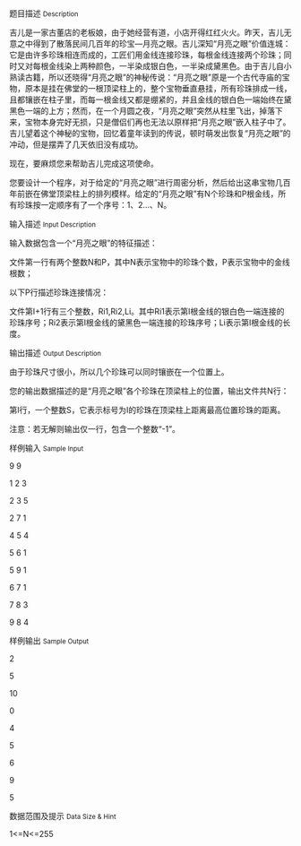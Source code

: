 <div class="panel panel-default">
<div class="area-title">
<span>
题目描述
<small>Description</small>
</span></div>
<div class="panel-body">

<p>吉儿是一家古董店的老板娘，由于她经营有道，小店开得红红火火。昨天，吉儿无意之中得到了散落民间几百年的珍宝—月亮之眼。吉儿深知“月亮之眼”价值连城：它是由许多珍珠相连而成的，工匠们用金线连接珍珠，每根金线连接两个珍珠；同时又对每根金线染上两种颜色，一半染成银白色，一半染成黛黑色。由于吉儿自小熟读古籍，所以还晓得“月亮之眼”的神秘传说：“月亮之眼”原是一个古代寺庙的宝物，原本是挂在佛堂的一根顶梁柱上的，整个宝物垂直悬挂，所有珍珠排成一线，且都镶嵌在柱子里，而每一根金线又都是绷紧的，并且金线的银白色一端始终在黛黑色一端的上方；然而，在一个月圆之夜，“月亮之眼”突然从柱里飞出，掉落下来，宝物本身完好无损，只是僧侣们再也无法以原样把“月亮之眼”嵌入柱子中了。吉儿望着这个神秘的宝物，回忆着童年读到的传说，顿时萌发出恢复“月亮之眼”的冲动，但是摆弄了几天依旧没有成功。</p>
<p>现在，要麻烦您来帮助吉儿完成这项使命。</p>
<p>您要设计一个程序，对于给定的“月亮之眼”进行周密分析，然后给出这串宝物几百年前嵌在佛堂顶梁柱上的排列模样。给定的“月亮之眼”有N个珍珠和P根金线，所有珍珠按一定顺序有了一个序号：1、2…、N。</p>

</div>
</div>

<div class="panel panel-default">
<div class="area-title">
<span>
输入描述
<small>Input Description</small>
</span></div>
<div class="panel-body">
<p>输入数据包含一个“月亮之眼”的特征描述：</p>
<p>文件第一行有两个整数N和P，其中N表示宝物中的珍珠个数，P表示宝物中的金线根数；</p>
<p>以下P行描述珍珠连接情况：</p>
<p>文件第I+1行有三个整数，Ri1,Ri2,Li。其中Ri1表示第I根金线的银白色一端连接的珍珠序号；Ri2表示第I根金线的黛黑色一端连接的珍珠序号；Li表示第I根金线的长度。</p>

</div>
</div>
<div  class="panel panel-default">
<div class="area-title">
<span>
输出描述
<small>Output Description</small>
</span></div>
<div class="panel-body">

<p>由于珍珠尺寸很小，所以几个珍珠可以同时镶嵌在一个位置上。</p>
<p>您的输出数据描述的是&ldquo;月亮之眼&rdquo;各个珍珠在顶梁柱上的位置，输出文件共N行：</p>
<p>第I行，一个整数S，它表示标号为I的珍珠在顶梁柱上距离最高位置珍珠的距离。</p>
<p>注意：若无解则输出仅一行，包含一个整数&ldquo;-1&rdquo;。</p>

</div>
</div>


<div class="panel panel-default">
<div class="area-title">
<span>
样例输入
<small>Sample Input</small>
</span></div>
<div class="panel-body">
<p>9 9</p>
<p>1 2 3</p>
<p>2 3 5</p>
<p>2 7 1</p>
<p>4 5 4</p>
<p>5 6 1</p>
<p>5 9 1</p>
<p>6 7 1</p>
<p>7 8 3</p>
<p>9 8 4</p>

</div>
</div>

<div class="panel panel-default">
<div class="area-title">
<span>
样例输出
<small>Sample Output</small>
</span></div>
<div class="panel-body">
<p>2</p>
<p>5</p>
<p>10</p>
<p>0</p>
<p>4</p>
<p>5</p>
<p>6</p>
<p>9</p>
<p>5</p>

</div>
</div>

<div class="panel panel-default">
<div class="area-title">
<span>
数据范围及提示
<small>Data Size & Hint</small>
</span></div>
<div class="panel-body">
<p>1&lt;=N&lt;=255</p>
</div>
</div>